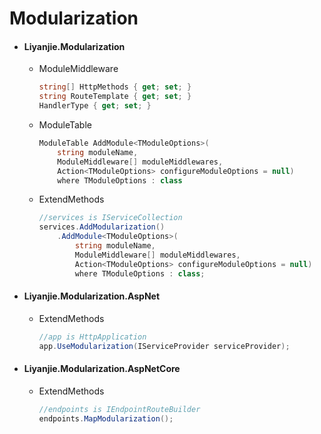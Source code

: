 # Modularization

- #### Liyanjie.Modularization
  - ModuleMiddleware
    ```csharp
    string[] HttpMethods { get; set; }
    string RouteTemplate { get; set; }
    HandlerType { get; set; }
    ```
  - ModuleTable
    ```csharp
    ModuleTable AddModule<TModuleOptions>(
        string moduleName,
        ModuleMiddleware[] moduleMiddlewares,
        Action<TModuleOptions> configureModuleOptions = null)
        where TModuleOptions : class
    ```
  - ExtendMethods
    ```csharp
    //services is IServiceCollection
    services.AddModularization()
        .AddModule<TModuleOptions>(
            string moduleName,
            ModuleMiddleware[] moduleMiddlewares,
            Action<TModuleOptions> configureModuleOptions = null)
            where TModuleOptions : class;
    ```
- #### Liyanjie.Modularization.AspNet
  - ExtendMethods
    ```csharp
    //app is HttpApplication
    app.UseModularization(IServiceProvider serviceProvider);
    ```
- #### Liyanjie.Modularization.AspNetCore
  - ExtendMethods
    ```csharp
    //endpoints is IEndpointRouteBuilder
    endpoints.MapModularization();
    ```